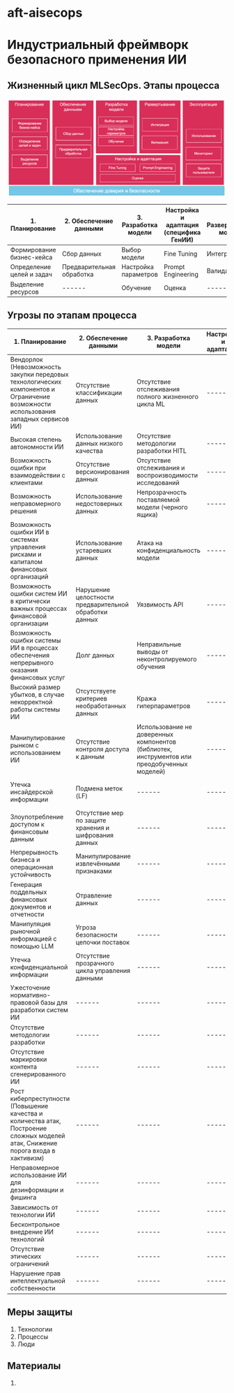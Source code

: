# aft-aisecops



# Индустриальный фреймворк безопасного применения ИИ


## Жизненный цикл MLSecOps. Этапы процесса

![AISecOps](./pipeline-aisecops.png)  


| 1. Планирование | 2. Обеспечение данными | 3. Разработка модели | Настройка и адаптация (специфика ГенИИ) | 4. Развертывание модели | 5. Эксплуатация| 
| ------         | ------                   | ------                 | ------               | ------ |------ |
| Формирование бизнес-кейса | Сбор данных               | Выбор модели          | Fine Tuning          | Интеграция | Использование |
| Определение целей и задач | Предварительная обработка | Настройка параметров  | Prompt Engineering   | Валидация | Мониторинг |
| Выделение ресурсов | ------                           | Обучение              | Оценка | ------ | Защита пользователя| 





## Угрозы по этапам процесса

| 1. Планирование | 2. Обеспечение данными  | 3. Разработка модели   | Настройка и адаптация | 4. Развертывание модели  | 5. Эксплуатация   | 
| ------         | ------                   | ------                 | ------                | ------                   |------             |
| Вендорлок (Невозможность закупки передовых технологических компонентов  и Ограничение возможности использования западных сервисов ИИ) | Отсутствие классификации данных | Отсутствие отслеживания полного жизненного цикла ML | ------ | Отравление оценочных данных | Промпт-инъекции  |
| Высокая степень автономности ИИ | Использование данных низкого качества | Отсутствие методологии разработки HITL | ------ | Бэкдоры, трояны | Разрыв модели |
| Возможность ошибки при взаимодействии с клиентами | Отсутствие версионирования данных | Отсутствие отслеживания и воспроизводимости исследований | ------| Утечки ресурсов модели | Отказ в обслуживании (DOS) |
| Возможность неправомерного решения | Использование недостоверных данных | Непрозрачность поставляемой модели (черного ящика) | ------	| Отсутствие разграничения прав доступа	| Инверсия модели |
| Возможность ошибки  ИИ в системах управления рисками и капиталом финансовых организаций | Использование устаревших данных | Атака на конфиденциальность модели | ------ | Угроза безопасности цепочки поставок |	Копирование и кража модели |
| Возможность ошибки  систем ИИ в критически важных процессах финансовой организации | Нарушение целостности предварительной обработки данных | Уязвимость API|  ------ | Уязвимость API | Джейлбрейк | 
| Возможность ошибки системы ИИ в процессах  обеспечения непрерывного оказания финансовых услуг | Долг данных  | Неправильные выводы от неконтролируемого обучения | ------ | Модификация исходного кода |	Галлюцинации LLM |
| Высокий размер убытков, в случае некорректной работы системы ИИ | Отсутствуете критериев необработанных данных | Кража гиперпараметров | ------ | Атрибуция модели |	Отсутствиеке контроля входных данных  | 
| Манипулирование рынком с использованием ИИ | Отсутствие контроля доступа к данным | Использование не доверенных компонентов (библиотек, инструментов  или преодобученных моделей) | ------ | Кража модели | Неправомерное использование ИИ для дезинформации и фишинга |
| Утечка инсайдерской информации | Подмена меток (LF) | ------ | ------ | Инверсия модели |	Непреднамеренное попадание неавторизованных данных в модели |
| Злоупотребление доступом к финансовым данным | Отсутствие мер по защите хранения и шифрования данных | ------ | ------ | ------ | Отсутствие аудита и контроля качества вывода данных |
| Непрерывность бизнеса и операционная устойчивость | Манипулирование извлечёнными  признаками | ------ | ------ | ------ | Манипулирование выходными данными |
| Генерация поддельных финансовых документов и отчетности | Отравление данных | ------ | ------ | ------ | Обнаружение онтологии ML-моделей | 
| Манипуляция рыночной информацией с помощью LLM | Угроза безопасности цепочки поставок | ------ | ------ | ------ | Атаки "черного ящика" |
| Утечка конфиденциальной информации | Отсутствие прозрачного цикла управления данными | ------ | ------ | ------ | Дрейф модели |
| Ужесточение нормативно-правовой базы для разработки систем ИИ | ------ | ------ | ------ | ------ | ------ |
| Отсутствие методологии разработки | ------ | ------ | ------ | ------ | ------ |
| Отсутствие маркировки контента сгенерированного ИИ  | ------ | ------ | ------ | ------ | ------ |
| Рост киберпреступности (Повышение качества и количества атак, Построение сложных моделей атак, Снижение порога входа в хактивизм) | ------ | ------ | ------ | ------ | ------ |
| Неправомерное использование ИИ для дезинформации и фишинга | ------ | ------ | ------ | ------ | ------ |
| Зависимость от технологии ИИ  | ------ | ------ | ------ | ------ | ------ |
| Бесконтрольное внедрение ИИ технологий | ------ | ------ | ------ | ------ | ------ |
| Отсутствие этических ограничений | ------ | ------ | ------ | ------ | ------ |
| Нарушение прав интеллектуальной собственности | ------ | ------ | ------ | ------ | ------ |


 



## Меры защиты
1. Технологии
2. Процессы
3. Люди


## Материалы
1. 
